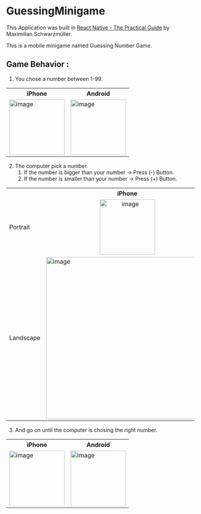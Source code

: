 # GuessingMinigame


This Application was built in [React Native - The Practical Guide](https://www.udemy.com/course/react-native-the-practical-guide/) by Maximilian Schwarzmüller.

This is a mobile minigame named Guessing Number Game.

## Game Behavior : 
1. You chose a number between 1-99.
<table>
  <th>iPhone</th>
  <th>Android</th>
  <tr>
    <td><img width="148" alt="image" src="https://user-images.githubusercontent.com/88097271/183343178-676330f8-49e1-443c-91e2-b39fba4928b1.png"> </td>
    <td><img width="148" alt="image" src="https://user-images.githubusercontent.com/88097271/183345093-80dad1c4-058f-4d98-ad29-561ee6ab16ff.png"> </td>
  </tr>
</table>

2. The computer pick a number.
     1. If the number is bigger  than your number → Press (-) Button.
     2. If the number is smaller than your number → Press (+) Button.

<table>
  <th></th>
  <th>iPhone</th>
  <th>Android</th>
  <tr>
    <td>Portrait</td>
    <td align="center"><img width="148" alt="image" src="https://user-images.githubusercontent.com/88097271/183346180-9bd8d191-d0ee-4762-a088-a941ae3d6304.png"></td>
    <td align="center"><img width="148" alt="image" src="https://user-images.githubusercontent.com/88097271/183345903-44e8974d-91a5-4f64-9c47-bdb7c3d038ea.png"></td>
  </tr>
  <tr>
    <td>Landscape</td>
    <td><img width="433" alt="image" src="https://user-images.githubusercontent.com/88097271/183346237-1f8a7842-64f0-4670-b296-a8b9cfc6e97d.png"></td>
    <td><img width="433" alt="image" src="https://user-images.githubusercontent.com/88097271/183345983-cf2c2347-85c8-4b3d-85ad-ba67c03dac96.png"></td>
  </tr>
  
</table>



3. And go on until the computer is chosing the right number.

<table>
  <th>iPhone</th>
  <th>Android</th>
  <tr>
    <td><img width="148" alt="image" src="https://user-images.githubusercontent.com/88097271/183346290-a7308a7b-091a-4341-a279-aafa8137d8bb.png"></td>
    <td><img width="148" alt="image" src="https://user-images.githubusercontent.com/88097271/183346038-ae37d968-d492-467a-8bfc-94fac4e95051.png"></td>
  </tr>
</table>


